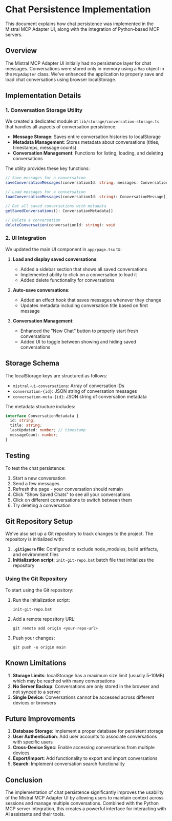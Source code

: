 # Chat Persistence Implementation

This document explains how chat persistence was implemented in the Mistral MCP Adapter UI, along with the integration of Python-based MCP servers.

## Overview

The Mistral MCP Adapter UI initially had no persistence layer for chat messages. Conversations were stored only in memory using a `Map` object in the `McpAdapter` class. We've enhanced the application to properly save and load chat conversations using browser localStorage.

## Implementation Details

### 1. Conversation Storage Utility

We created a dedicated module at `lib/storage/conversation-storage.ts` that handles all aspects of conversation persistence:

- **Message Storage**: Saves entire conversation histories to localStorage
- **Metadata Management**: Stores metadata about conversations (titles, timestamps, message counts)
- **Conversation Management**: Functions for listing, loading, and deleting conversations

The utility provides these key functions:

```typescript
// Save messages for a conversation
saveConversationMessages(conversationId: string, messages: ConversationMessage[]): void

// Load messages for a conversation
loadConversationMessages(conversationId: string): ConversationMessage[]

// Get all saved conversations with metadata
getSavedConversations(): ConversationMetadata[]

// Delete a conversation
deleteConversation(conversationId: string): void
```

### 2. UI Integration

We updated the main UI component in `app/page.tsx` to:

1. **Load and display saved conversations**:
   - Added a sidebar section that shows all saved conversations
   - Implemented ability to click on a conversation to load it
   - Added delete functionality for conversations

2. **Auto-save conversations**:
   - Added an effect hook that saves messages whenever they change
   - Updates metadata including conversation title based on first message

3. **Conversation Management**:
   - Enhanced the "New Chat" button to properly start fresh conversations
   - Added UI to toggle between showing and hiding saved conversations

## Storage Schema

The localStorage keys are structured as follows:

- `mistral-ui-conversations`: Array of conversation IDs
- `conversation-{id}`: JSON string of conversation messages
- `conversation-meta-{id}`: JSON string of conversation metadata

The metadata structure includes:
```typescript
interface ConversationMetadata {
  id: string;
  title: string;
  lastUpdated: number; // timestamp
  messageCount: number;
}
```

## Testing

To test the chat persistence:

1. Start a new conversation
2. Send a few messages
3. Refresh the page - your conversation should remain
4. Click "Show Saved Chats" to see all your conversations
5. Click on different conversations to switch between them
6. Try deleting a conversation

## Git Repository Setup

We've also set up a Git repository to track changes to the project. The repository is initialized with:

1. **`.gitignore` file**: Configured to exclude node_modules, build artifacts, and environment files
2. **Initialization script**: `init-git-repo.bat` batch file that initializes the repository

### Using the Git Repository

To start using the Git repository:

1. Run the initialization script:
   ```
   init-git-repo.bat
   ```

2. Add a remote repository URL:
   ```
   git remote add origin <your-repo-url>
   ```

3. Push your changes:
   ```
   git push -u origin main
   ```

## Known Limitations

1. **Storage Limits**: localStorage has a maximum size limit (usually 5-10MB) which may be reached with many conversations
2. **No Server Backup**: Conversations are only stored in the browser and not synced to a server
3. **Single Device**: Conversations cannot be accessed across different devices or browsers

## Future Improvements

1. **Database Storage**: Implement a proper database for persistent storage
2. **User Authentication**: Add user accounts to associate conversations with specific users
3. **Cross-Device Sync**: Enable accessing conversations from multiple devices
4. **Export/Import**: Add functionality to export and import conversations
5. **Search**: Implement conversation search functionality

## Conclusion

The implementation of chat persistence significantly improves the usability of the Mistral MCP Adapter UI by allowing users to maintain context across sessions and manage multiple conversations. Combined with the Python MCP server integration, this creates a powerful interface for interacting with AI assistants and their tools.
